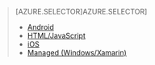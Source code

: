 > [AZURE.SELECTOR]AZURE.SELECTOR]
> 
> * [Android](../articles/mobile-services-android-how-to-use-client-library.md)
> * [HTML/JavaScript](../articles/mobile-services-html-how-to-use-client-library.md)
> * [iOS](../articles/mobile-services-ios-how-to-use-client-library.md)
> * [Managed (Windows/Xamarin)](../articles/mobile-services-dotnet-how-to-use-client-library.md)
> 
> 
